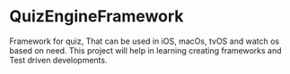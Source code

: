 # QuizEngineFramework
Framework for quiz, That can be used in iOS, macOs, tvOS and watch os based on need. This project will help in learning creating frameworks and Test driven developments.
